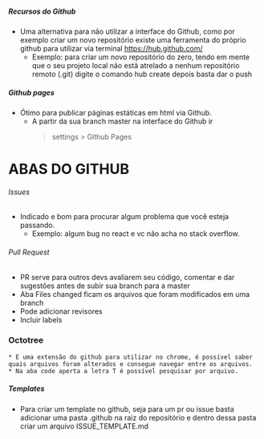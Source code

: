 ##### Recursos do Github
  * Uma alternativa para não utilizar a interface do Github, como por exemplo criar um novo repositório existe uma ferramenta 
    do próprio github para utilizar via terminal https://hub.github.com/
      - Exemplo: para criar um novo repositório do zero, tendo em mente que o seu projeto local não estã atrelado a nenhum repositório remoto (.git)
        digite o comando hub create <nomedorepositorio> depois basta dar o push 

##### Github pages
  * Ótimo para publicar páginas estáticas em html via Github.
    - A partir da sua branch master na interface do Github ir
      > settings > Github Pages
  
# ABAS DO GITHUB
###### Issues 
  * Indicado e bom para procurar algum problema que você esteja passando.
    - Exemplo: algum bug no react e vc não acha no stack overflow. 

###### Pull Request
  * PR serve para outros devs avaliarem seu código, comentar e dar sugestões antes de subir sua branch para a master
  * Aba Files changed ficam os arquivos que foram modificados em uma branch 
  * Pode adicionar revisores
  * Incluir labels

  ### Octotree 
    * É uma extensão do github para utilizar no chrome, é possível saber quais arquivos foram alterados e consegue navegar entre os arquivos.
    * Na aba code aperta a letra T é possível pesquisar por arquivo.

##### Templates
  * Para criar um template no github, seja para um pr ou issue basta adicionar uma pasta .github na raiz do repositório e dentro dessa pasta
    criar um arquivo ISSUE_TEMPLATE.md 
